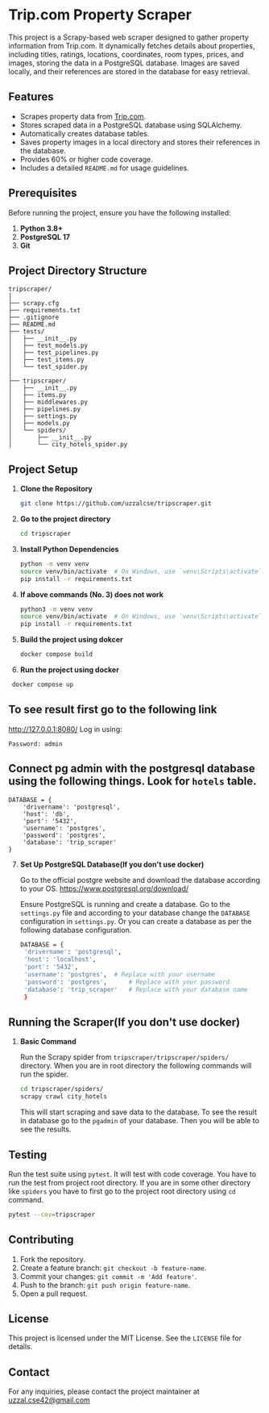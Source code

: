 # Trip.com Property Scraper

This project is a Scrapy-based web scraper designed to gather property information from Trip.com. It dynamically fetches details about properties, including titles, ratings, locations, coordinates, room types, prices, and images, storing the data in a PostgreSQL database. Images are saved locally, and their references are stored in the database for easy retrieval.

## Features
- Scrapes property data from [Trip.com](https://uk.trip.com/hotels/?locale=en-GB&curr=GBP).
- Stores scraped data in a PostgreSQL database using SQLAlchemy.
- Automatically creates database tables.
- Saves property images in a local directory and stores their references in the database.
- Provides 60% or higher code coverage.
- Includes a detailed `README.md` for usage guidelines.

## Prerequisites

Before running the project, ensure you have the following installed:

1. **Python 3.8+**
2. **PostgreSQL 17**
3. **Git**


## Project Directory Structure

```
tripscraper/
│  
├── scrapy.cfg  
├── requirements.txt  
├── .gitignore  
├── README.md  
├── tests/  
│   ├── __init__.py  
│   ├── test_models.py  
│   ├── test_pipelines.py  
│   ├── test_items.py  
│   └── test_spider.py  
│
├── tripscraper/  
│   ├── __init__.py  
│   ├── items.py  
│   ├── middlewares.py  
│   ├── pipelines.py  
│   ├── settings.py  
│   ├── models.py  
│   └── spiders/  
│       ├── __init__.py  
│       └── city_hotels_spider.py

```



## Project Setup

1. **Clone the Repository**

   ```bash
   git clone https://github.com/uzzalcse/tripscraper.git

   ```

2. **Go to the project directory**

   ```bash
   cd tripscraper

   ```





3. **Install Python Dependencies**


   ```bash
   python -m venv venv
   source venv/bin/activate  # On Windows, use `venv\Scripts\activate`
   pip install -r requirements.txt
   ```

4. **If above commands (No. 3) does not work**

   ```bash
   python3 -m venv venv
   source venv/bin/activate  # On Windows, use `venv\Scripts\activate`
   pip install -r requirements.txt
   ```


5. **Build the project using dokcer**

   ```bash
   docker compose build

   ```

6. **Run the project using docker**

  ```bash
   docker compose up

   ```

## To see result first go to the following link

http://127.0.0.1:8080/ Log in using: 

```Email: admin@admin.com
Password: admin
```




## Connect pg admin with the postgresql database using the following things. Look for `hotels` table.  


```
DATABASE = {
    'drivername': 'postgresql',
    'host': 'db',
    'port': '5432',
    'username': 'postgres', 
    'password': 'postgres',     
    'database': 'trip_scraper'  
}

```



7. **Set Up PostgreSQL Database(If you don't use docker)**

   Go to the official postgre website and download the database according to your OS. https://www.postgresql.org/download/ 
   

 
   Ensure PostgreSQL is running and create a database. Go to the `settings.py` file and according to your database change the `DATABASE` configuration in `settings.py`. Or you can create a database as per the following database configuration.

   ```bash
   DATABASE = {
    'drivername': 'postgresql',
    'host': 'localhost',
    'port': '5432',
    'username': 'postgres',  # Replace with your username
    'password': 'postgres',      # Replace with your password
    'database': 'trip_scraper'   # Replace with your database name
    }
   ```



## Running the Scraper(If you don't use docker)

1. **Basic Command**

   Run the Scrapy spider from `tripscraper/tripscraper/spiders/` directory. When you are in root directory the following commands will run the spider.

   ```bash
   cd tripscraper/spiders/
   scrapy crawl city_hotels
   ```

   This will start scraping and save data to the database. To see the result in database go to the `pgadmin` of your database. Then you will be able to see the results.





## Testing

Run the test suite using `pytest`. It will test with code coverage. You have to run the test from project root directory. If you are in some other directory like `spiders` you have to first go to the project root directory using `cd` command.

```bash
pytest --cov=tripscraper
```


## Contributing

1. Fork the repository.
2. Create a feature branch: `git checkout -b feature-name`.
3. Commit your changes: `git commit -m 'Add feature'`.
4. Push to the branch: `git push origin feature-name`.
5. Open a pull request.

## License

This project is licensed under the MIT License. See the `LICENSE` file for details.

## Contact

For any inquiries, please contact the project maintainer at uzzal.cse42@gmail.com

